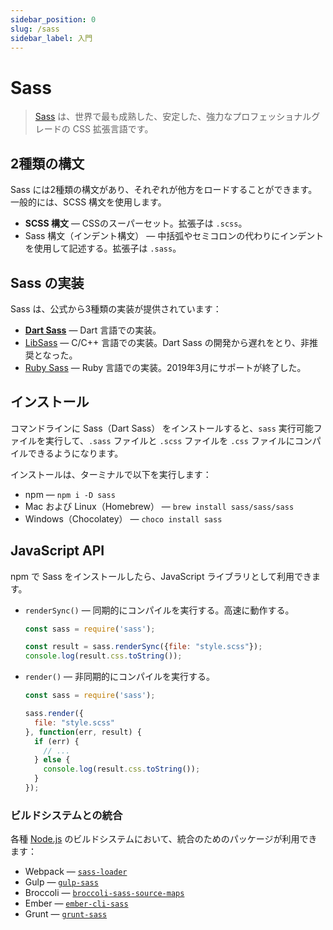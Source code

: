 ```yaml
---
sidebar_position: 0
slug: /sass
sidebar_label: 入門
---
```


# Sass

> [Sass](https://sass-lang.com/) は、世界で最も成熟した、安定した、強力なプロフェッショナルグレードの CSS 拡張言語です。

## 2種類の構文

Sass には2種類の構文があり、それぞれが他方をロードすることができます。一般的には、SCSS 構文を使用します。

- **SCSS 構文** — CSSのスーパーセット。拡張子は `.scss`。
- Sass 構文（インデント構文） — 中括弧やセミコロンの代わりにインデントを使用して記述する。拡張子は `.sass`。

## Sass の実装

Sass は、公式から3種類の実装が提供されています：

- **[Dart Sass](https://sass-lang.com/dart-sass)** — Dart 言語での実装。
- [LibSass](https://sass-lang.com/libsass) — C/C++ 言語での実装。Dart Sass の開発から遅れをとり、非推奨となった。
- [Ruby Sass](https://sass-lang.com/ruby-sass) — Ruby 言語での実装。2019年3月にサポートが終了した。

## インストール

コマンドラインに Sass（Dart Sass） をインストールすると、`sass` 実行可能ファイルを実行して、`.sass` ファイルと `.scss` ファイルを `.css` ファイルにコンパイルできるようになります。

インストールは、ターミナルで以下を実行します：

- npm — `npm i -D sass`
- Mac および Linux（Homebrew） — `brew install sass/sass/sass`
- Windows（Chocolatey） — `choco install sass`

## JavaScript API

npm で Sass をインストールしたら、JavaScript ライブラリとして利用できます。

- `renderSync()` — 同期的にコンパイルを実行する。高速に動作する。

  ```js
  const sass = require('sass');

  const result = sass.renderSync({file: "style.scss"});
  console.log(result.css.toString());
  ```

- `render()` — 非同期的にコンパイルを実行する。

  ```js
  const sass = require('sass');

  sass.render({
    file: "style.scss"
  }, function(err, result) {
    if (err) {
      // ...
    } else {
      console.log(result.css.toString());
    }
  });
  ```

### ビルドシステムとの統合

各種 [Node.js](/notes/nodejs) のビルドシステムにおいて、統合のためのパッケージが利用できます：

- Webpack — [`sass-loader`](https://www.npmjs.com/package/sass-loader)
- Gulp — [`gulp-sass`](https://www.npmjs.com/package/gulp-sass)
- Broccoli — [`broccoli-sass-source-maps`](https://www.npmjs.com/package/broccoli-sass-source-maps)
- Ember — [`ember-cli-sass`](https://www.npmjs.com/package/ember-cli-sass)
- Grunt — [`grunt-sass`](https://www.npmjs.com/package/grunt-sass)